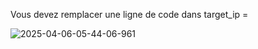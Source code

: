 Vous devez remplacer une ligne de code dans target_ip =

![2025-04-06-05-44-06-961](https://github.com/user-attachments/assets/cc94c5bb-ea81-40a8-9642-28dfee8455ad)
